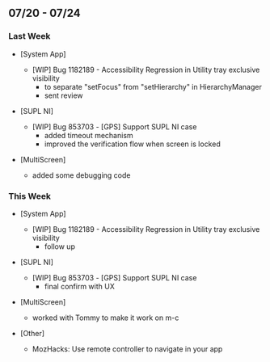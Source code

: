 ## 07/20 - 07/24 ##

### Last Week ###

* [System App]
    - [WIP] Bug 1182189 - Accessibility Regression in Utility tray exclusive visibility
        - to separate "setFocus" from "setHierarchy" in HierarchyManager
        - sent review

* [SUPL NI]
    - [WIP] Bug 853703 - [GPS] Support SUPL NI case
        - added timeout mechanism
        - improved the verification flow when screen is locked

* [MultiScreen]
    - added some debugging code

### This Week ###

* [System App]
    - [WIP] Bug 1182189 - Accessibility Regression in Utility tray exclusive visibility
        - follow up

* [SUPL NI]
    - [WIP] Bug 853703 - [GPS] Support SUPL NI case
        - final confirm with UX

* [MultiScreen]
    - worked with Tommy to make it work on m-c

* [Other]
    - MozHacks: Use remote controller to navigate in your app
